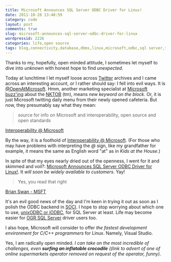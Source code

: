 ```yaml
---
title: Microsoft Announces SQL Server ODBC Driver for Linux!
date: 2011-10-28 13:48:59
category: code
layout: post
comments: true
slug: microsoft-announces-sql-server-odbc-driver-for-linux
wordpressid: 2226
categories: life,open source
tags: blog,connectivity,database,dbms,linux,microsoft,odbc,sql server,twitter
---
```


Thanks to my, hopefully, open minded attitude, I sometimes let myself to dive into _unknown_ with honest hope to find _unexpected_.


Today at lunchtime I let myself loose across [Twitter](http://twitter.com) archives and I came across an interesting account, or I rather should say: I fell into evil ways. It is [@OpenAtMicrosoft](https://twitter.com/#!/OpenAtMicrosoft). Hmm, another marketing specialist at [Microsoft](https://twitter.com/microsoft) [buzz'ing](http://en.wikipedia.org/wiki/List_of_buzzwords#Science_and_technology) about the [NKTOB](http://en.wikipedia.org/wiki/New_Kids_on_the_Block) (tm), means _new keyword on the block_. Or, it is just Microsoft twitting daily menu from their newly opened cafeteria. But now, they presumably say what they mean:


> source for info on Microsoft and interoperability, open source and open standards


[Interoperability @ Microsoft](http://blogs.msdn.com/b/interoperability/archive/2009/01/14/welcome.aspx)


By the way, it is a foothold of [Interoperability @ Microsoft](http://blogs.msdn.com/b/interoperability/). (For those who may have problems with interpreting the _@_ sign, like my grandfather for example, it means the same as English word "at" as in _Kids at the House_.)


In spite of that my eyes nearly dried out of the openness, I went for it and skimmed and voil?: [Microsoft Announces SQL Server ODBC Driver for Linux!](http://blogs.msdn.com/b/brian_swan/archive/2011/10/13/microsoft-announces-sql-server-odbc-driver-for-linux.aspx). It _will soon be widely available to customers_. Yay! 


> Yes, you read that right


[Brian Swan - MSFT](http://blogs.msdn.com/b/brian_swan/archive/2011/10/13/microsoft-announces-sql-server-odbc-driver-for-linux.aspx)


It's an evil good news of the day and I'm keen in trying it out as soon as I polish the ODBC backend in [SOCI](http://soci.sourceforge.net/). I hope to stop worrying about which one to use, [unixODBC or iODBC](http://stackoverflow.com/questions/7548825/what-are-the-functional-differences-between-iodbc-and-unixodbc), for SQL Server at least. Life may become easier for [OGR SQL Server](http://gdal.org/ogr/drv_mssqlspatial.html) driver users too.


I also hope, Microsoft will consider to offer _the fastest development environment for C/C++ programmers_ for Linux. Namely, Visual Studio.


Yes, I am radically open minded. _I can take on the most incredible of challenges, 
even **surfing an inflatable crocodile** ((link to advert of one of online supermarkets operator removed on request of the operator, funny)_.
